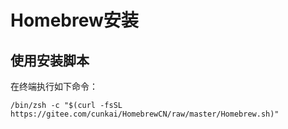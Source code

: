# Homebrew安装

## 使用安装脚本

在终端执行如下命令：

```shell
/bin/zsh -c "$(curl -fsSL https://gitee.com/cunkai/HomebrewCN/raw/master/Homebrew.sh)"
```

